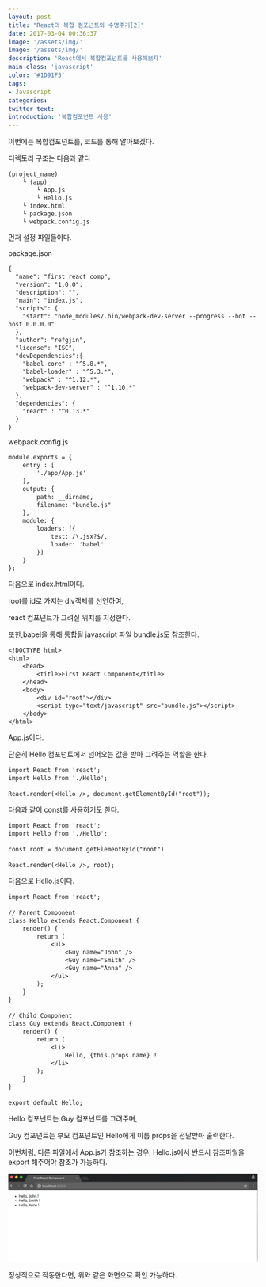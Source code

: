 ```yaml
---
layout: post
title: "React의 복합 컴포넌트와 수명주기[2]"
date: 2017-03-04 00:36:37
image: '/assets/img/'
image: '/assets/img/'
description: 'React에서 복합컴포넌트를 사용해보자'
main-class: 'javascript'
color: '#1D91F5'
tags:
- Javascript
categories:
twitter_text:
introduction: '복합컴포넌트 사용'
---
```


이번에는 복합컴포넌트를, 코드를 통해 알아보겠다.

디렉토리 구조는 다음과 같다

```
(project_name)
    └ (app)
        └ App.js
        └ Hello.js
    └ index.html
    └ package.json
    └ webpack.config.js
```

먼저 설정 파일들이다.

package.json
~~~
{
  "name": "first_react_comp",
  "version": "1.0.0",
  "description": "",
  "main": "index.js",
  "scripts": {
    "start": "node_modules/.bin/webpack-dev-server --progress --hot --host 0.0.0.0"
  },
  "author": "refgjin",
  "license": "ISC",
  "devDependencies":{
  	"babel-core" : "^5.8.*",
  	"babel-loader" : "^5.3.*",
  	"webpack" : "^1.12.*",
  	"webpack-dev-server" : "^1.10.*"
  },
  "dependencies": {
  	"react" : "^0.13.*"
  }
}
~~~

webpack.config.js
~~~
module.exports = {
	entry : [
		'./app/App.js'
	],
	output: {
		path: __dirname,
		filename: "bundle.js"
	},
	module: {
		loaders: [{
			test: /\.jsx?$/,
			loader: 'babel'
		}]
	}
};
~~~

다음으로 index.html이다.

root를 id로 가지는 div객체를 선언하여,

react 컴포넌트가 그려질 위치를 지정한다.

또한,babel을 통해 통합될 javascript 파일 bundle.js도 참조한다.

~~~
<!DOCTYPE html>
<html>
	<head>
		<title>First React Component</title>
	</head>
	<body>
		<div id="root"></div>
		<script type="text/javascript" src="bundle.js"></script>
	</body>
</html>
~~~


App.js이다. 

단순히 Hello 컴포넌트에서 넘어오는 값을 받아 그려주는 역할을 한다.

~~~
import React from 'react';
import Hello from './Hello';

React.render(<Hello />, document.getElementById("root")); 
~~~

다음과 같이 const를 사용하기도 한다.

~~~
import React from 'react';
import Hello from './Hello';

const root = document.getElementById("root")

React.render(<Hello />, root); 
~~~

다음으로 Hello.js이다.

~~~
import React from 'react';

// Parent Component
class Hello extends React.Component {
	render() {
		return (
			<ul>
				<Guy name="John" />
				<Guy name="Smith" />
				<Guy name="Anna" />
			</ul>
		);
	}
}

// Child Component
class Guy extends React.Component {
	render() {
		return (
			<li>
				Hello, {this.props.name} !
			</li>
		);
	}
}

export default Hello;
~~~

Hello 컴포넌트는 Guy 컴포넌트를 그려주며, 

Guy 컴포넌트는 부모 컴포넌트인 Hello에게 이름 props을 전달받아 출력한다.

이번처럼, 다른 파일에서 App.js가 참조하는 경우, Hello.js에서 반드시 참조파일을 export 해주어야 참조가 가능하다.



![result](https://github.com/CalyFactory/CalyFactory.github.io/blob/master/assets/img/refgjin/post8.png?raw=true)

정상적으로 작동한다면, 위와 같은 화면으로 확인 가능하다.